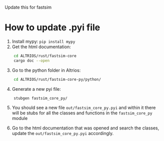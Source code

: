 Update this for fastsim

# How to update .pyi file
1. Install mypy: `pip install mypy`
2. Get the html documentation: 
```bash
    cd ALTRIOS/rust/fastsim-core
    cargo doc --open
```
3. Go to the python folder in Altrios: 
```bash
    cd ALTRIOS/rust/fastsim-core-py/python/
```
4. Generate a new pyi file:
```bash
    stubgen fastsim_core_py/
```
5. You should see a new file `out/fastsim_core_py.pyi` and within it there will be stubs for all the classes and functions in the `fastsim_core_py` module

6. Go to the html documentation that was opened and search the classes, update the `out/fastsim_core_py.pyi` accordingly.
